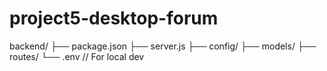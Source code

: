 # project5-desktop-forum
 
backend/
├── package.json
├── server.js
├── config/
├── models/
├── routes/
└── .env     // For local dev
